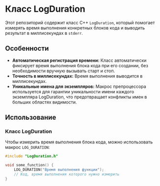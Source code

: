 # Класс LogDuration

Этот репозиторий содержит класс C++ `LogDuration`, который помогает измерять время выполнения конкретных блоков кода и выводить результат в миллисекундах в `stderr`.

## Особенности

- **Автоматическая регистрация времени:** Класс автоматически фиксирует время выполнения блока кода при его создании, без необходимости вручную вызывать старт и стоп.
- **Точность в миллисекундах:** Время выполнения выводится в миллисекундах.
- **Уникальные имена для экземпляров:** Макрос препроцессора используется для гарантии уникальности имени каждого экземпляра LogDuration, что предотвращает конфликты имен в больших областях видимости.

## Использование

### Класс LogDuration

Чтобы измерить время выполнения блока кода, можно использовать макрос `LOG_DURATION`:

```cpp
#include "LogDuration.h"

void some_function() {
    LOG_DURATION("Время выполнения функции");
    // Код, время выполнения которого нужно измерить
}
